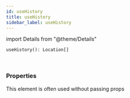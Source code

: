 ```yaml
---
id: useHistory
title: useHistory
sidebar_label: useHistory
---
```


import Details from "@theme/Details"


```tsx
useHistory(): Location[]
```
<br/>



### Properties

This element is often used without passing props

